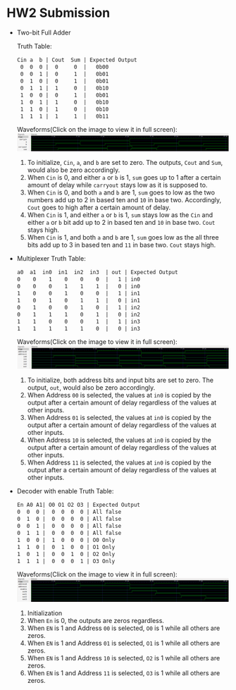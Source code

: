 # HW2 Submission

 * Two-bit Full Adder

    Truth Table:
      ```
      Cin a  b | Cout  Sum | Expected Output
       0  0  0 |  0     0  |   0b00
       0  0  1 |  0     1  |   0b01
       0  1  0 |  0     1  |   0b01
       0  1  1 |  1     0  |   0b10
       1  0  0 |  0     1  |   0b01
       1  0  1 |  1     0  |   0b10
       1  1  0 |  1     0  |   0b10
       1  1  1 |  1     1  |   0b11
      ```
    Waveforms(Click on the image to view it in full screen):
    ![adder](https://raw.githubusercontent.com/QingmuDeng/HW2/master/img/adder0.png)
      1. To initialize, `Cin`, `a`, and `b` are set to zero. The outputs, `Cout` and `Sum`, would also be zero accordingly.
      2. When `Cin` is 0, and either `a` or `b` is 1, `sum` goes up to 1 after a certain amount of delay while `carryout` stays low as it is supposed to. 
      3. When `Cin` is 0, and both `a` and `b` are 1, `sum` goes to low as the two numbers add up to 2 in based ten and `10` in base two. Accordingly, `Cout` goes to high after a certain amount of delay.
      4. When `Cin` is 1, and either `a` or `b` is 1, `sum` stays low as the `Cin` and either `a` or `b` bit add up to 2 in based ten and `10` in base two. `Cout` stays high.
      5. When `Cin` is 1, and both `a` and `b` are 1, `sum` goes low as the all three bits add up to 3 in based ten and `11` in base two. `Cout` stays high.

 * Multiplexer
    Truth Table:
      ```
      a0  a1  in0  in1  in2  in3  | out | Expected Output
      0    0    1    0    0    0  |   1 | in0
      0    0    0    1    1    1  |   0 | in0
      1    0    0    1    0    0  |   1 | in1
      1    0    1    0    1    1  |   0 | in1
      0    1    0    0    1    0  |   1 | in2
      0    1    1    1    0    1  |   0 | in2
      1    1    0    0    0    1  |   1 | in3
      1    1    1    1    1    0  |   0 | in3
      ```
    Waveforms(Click on the image to view it in full screen):
    ![mux](https://raw.githubusercontent.com/QingmuDeng/HW2/master/img/mux0.png)
      1. To initialize, both address bits and input bits are set to zero. The output, `out`, would also be zero accordingly.
      2. When Address `00` is selected, the values at `in0` is copied by the output after a certain amount of delay regardless of the values at other inputs.
      3. When Address `01` is selected, the values at `in0` is copied by the output after a certain amount of delay regardless of the values at other inputs.
      4. When Address `10` is selected, the values at `in0` is copied by the output after a certain amount of delay regardless of the values at other inputs.
      5. When Address `11` is selected, the values at `in0` is copied by the output after a certain amount of delay regardless of the values at other inputs.
      
 * Decoder with enable
    Truth Table:
      ```
      En A0 A1| O0 O1 O2 O3 | Expected Output
      0  0  0 |  0  0  0  0 | All false
      0  1  0 |  0  0  0  0 | All false
      0  0  1 |  0  0  0  0 | All false
      0  1  1 |  0  0  0  0 | All false
      1  0  0 |  1  0  0  0 | O0 Only
      1  1  0 |  0  1  0  0 | O1 Only
      1  0  1 |  0  0  1  0 | O2 Only
      1  1  1 |  0  0  0  1 | O3 Only
      ```
    Waveforms(Click on the image to view it in full screen):
    ![decoder](https://raw.githubusercontent.com/QingmuDeng/HW2/master/img/decoder0.png)
      1. Initialization
      2. When `En` is 0, the outputs are zeros regardless.
      3. When `EN` is 1 and Address `00` is selected, `O0` is 1 while all others are zeros.
      4. When `EN` is 1 and Address `01` is selected, `O1` is 1 while all others are zeros.
      5. When `EN` is 1 and Address `10` is selected, `O2` is 1 while all others are zeros.
      6. When `EN` is 1 and Address `11` is selected, `O3` is 1 while all others are zeros.
